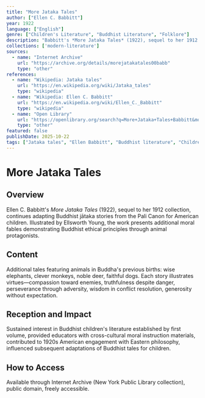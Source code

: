 ```yaml
---
title: "More Jataka Tales"
author: ["Ellen C. Babbitt"]
year: 1922
language: ["English"]
genre: ["Children's Literature", "Buddhist Literature", "Folklore"]
description: "Babbitt's *More Jataka Tales* (1922), sequel to her 1912 collection, continues adapting Buddhist jātaka stories from the Pali Canon for American children. Illustrated by Ellsworth Young, the work presents additional moral fables demonstrating Buddhist ethical principles through animal protagonists."
collections: ['modern-literature']
sources:
  - name: "Internet Archive"
    url: "https://archive.org/details/morejatakatales00babb"
    type: "other"
references:
  - name: "Wikipedia: Jataka tales"
    url: "https://en.wikipedia.org/wiki/Jataka_tales"
    type: "wikipedia"
  - name: "Wikipedia: Ellen C. Babbitt"
    url: "https://en.wikipedia.org/wiki/Ellen_C._Babbitt"
    type: "wikipedia"
  - name: "Open Library"
    url: "https://openlibrary.org/search?q=More+Jataka+Tales+Babbitt&mode=everything"
    type: "other"
featured: false
publishDate: 2025-10-22
tags: ["Jataka tales", "Ellen Babbitt", "Buddhist literature", "Children's literature", "Animal fables", "Moral stories", "Buddhist ethics", "Ellsworth Young", "1920s", "American Buddhism", "Cross-cultural education", "Pali Canon", "Buddha", "Folklore"]
---
```


# More Jataka Tales

## Overview

Ellen C. Babbitt's *More Jataka Tales* (1922), sequel to her 1912 collection, continues adapting Buddhist jātaka stories from the Pali Canon for American children. Illustrated by Ellsworth Young, the work presents additional moral fables demonstrating Buddhist ethical principles through animal protagonists.

## Content

Additional tales featuring animals in Buddha's previous births: wise elephants, clever monkeys, noble deer, faithful dogs. Each story illustrates virtues—compassion toward enemies, truthfulness despite danger, perseverance through adversity, wisdom in conflict resolution, generosity without expectation.

## Reception and Impact

Sustained interest in Buddhist children's literature established by first volume, provided educators with cross-cultural moral instruction materials, contributed to 1920s American engagement with Eastern philosophy, influenced subsequent adaptations of Buddhist tales for children.

## How to Access

Available through Internet Archive (New York Public Library collection), public domain, freely accessible.

